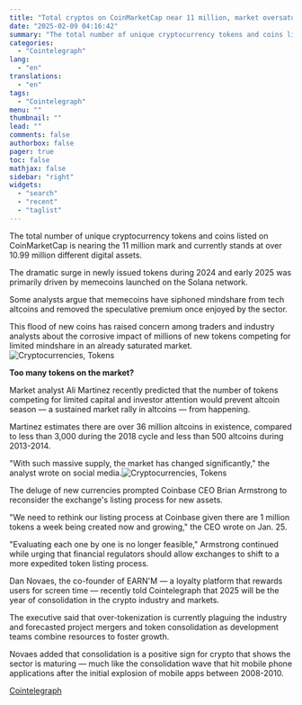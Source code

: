 ```yaml
---
title: "Total cryptos on CoinMarketCap near 11 million, market oversaturated?"
date: "2025-02-09 04:16:42"
summary: "The total number of unique cryptocurrency tokens and coins listed on CoinMarketCap is nearing the 11 million mark and currently stands at over 10.99 million different digital assets.The dramatic surge in newly issued tokens during 2024 and early 2025 was primarily driven by memecoins launched on the Solana network.Some analysts..."
categories:
  - "Cointelegraph"
lang:
  - "en"
translations:
  - "en"
tags:
  - "Cointelegraph"
menu: ""
thumbnail: ""
lead: ""
comments: false
authorbox: false
pager: true
toc: false
mathjax: false
sidebar: "right"
widgets:
  - "search"
  - "recent"
  - "taglist"
---
```


The total number of unique cryptocurrency tokens and coins listed on CoinMarketCap is nearing the 11 million mark and currently stands at over 10.99 million different digital assets.

The dramatic surge in newly issued tokens during 2024 and early 2025 was primarily driven by memecoins launched on the Solana network.

Some analysts argue that memecoins have siphoned mindshare from tech altcoins and removed the speculative premium once enjoyed by the sector.

This flood of new coins has raised concern among traders and industry analysts about the corrosive impact of millions of new tokens competing for limited mindshare in an already saturated market.![Cryptocurrencies, Tokens](https://s3.tradingview.com/news/image/cointelegraph:aa1ab6ead094b-e8822bb25969a817452c04a7ba5e7bae-resized.jpeg)

**Too many tokens on the market?**

Market analyst Ali Martinez recently predicted that the number of tokens competing for limited capital and investor attention would prevent altcoin season — a sustained market rally in altcoins — from happening.

Martinez estimates there are over 36 million altcoins in existence, compared to less than 3,000 during the 2018 cycle and less than 500 altcoins during 2013-2014.

"With such massive supply, the market has changed significantly," the analyst wrote on social media.![Cryptocurrencies, Tokens](https://s3.tradingview.com/news/image/cointelegraph:aa1ab6ead094b-54f705b84429edf7c995e1c33e75fa56-resized.jpeg)

The deluge of new currencies prompted Coinbase CEO Brian Armstrong to reconsider the exchange's listing process for new assets.

"We need to rethink our listing process at Coinbase given there are 1 million tokens a week being created now and growing," the CEO wrote on Jan. 25.

"Evaluating each one by one is no longer feasible," Armstrong continued while urging that financial regulators should allow exchanges to shift to a more expedited token listing process.

Dan Novaes, the co-founder of EARN'M — a loyalty platform that rewards users for screen time — recently told Cointelegraph that 2025 will be the year of consolidation in the crypto industry and markets.

The executive said that over-tokenization is currently plaguing the industry and forecasted project mergers and token consolidation as development teams combine resources to foster growth.

Novaes added that consolidation is a positive sign for crypto that shows the sector is maturing — much like the consolidation wave that hit mobile phone applications after the initial explosion of mobile apps between 2008-2010.

[Cointelegraph](https://www.tradingview.com/news/cointelegraph:aa1ab6ead094b:0-total-cryptos-on-coinmarketcap-near-11-million-market-oversaturated/)
